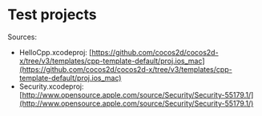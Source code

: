 # Test projects

Sources:

 * HelloCpp.xcodeproj: [https://github.com/cocos2d/cocos2d-x/tree/v3/templates/cpp-template-default/proj.ios_mac](https://github.com/cocos2d/cocos2d-x/tree/v3/templates/cpp-template-default/proj.ios_mac)
 * Security.xcodeproj: [http://www.opensource.apple.com/source/Security/Security-55179.1/](http://www.opensource.apple.com/source/Security/Security-55179.1/)

